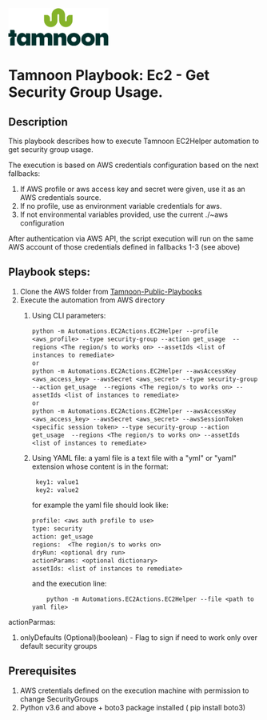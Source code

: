 
<img src="../../images/icons/Tamnoon.png" width="200"/>

# Tamnoon Playbook: Ec2 - Get Security Group Usage.

## Description
This playbook describes how to execute Tamnoon EC2Helper automation to get security group usage.

The execution is based on AWS credentials configuration based on the next fallbacks:
1. If AWS profile or aws access key and secret were given, use it as an AWS credentials source.
2. If no profile, use as environment variable credentials for aws.
3. If not environmental variables provided, use the current ./~aws configuration

After authentication via AWS API, the script execution will run on the same AWS account of those credentials defined in fallbacks 1-3 (see above)

## Playbook steps:
1. Clone the AWS folder from  [Tamnoon-Public-Playbooks](https://github.com/tamnoon-io/Tamnoon-Public-Playbooks)
2. Execute the automation from AWS directory
   1. Using CLI parameters:
 
          python -m Automations.EC2Actions.EC2Helper --profile <aws_profile> --type security-group --action get_usage  --regions <The region/s to works on> --assetIds <list of instances to remediate>
          or 
          python -m Automations.EC2Actions.EC2Helper --awsAccessKey <aws_access_key> --awsSecret <aws_secret> --type security-group --action get_usage  --regions <The region/s to works on> --assetIds <list of instances to remediate> 
          or 
          python -m Automations.EC2Actions.EC2Helper --awsAccessKey <aws_access_key> --awsSecret <aws_secret> --awsSessionToken <specific session token> --type security-group --action get_usage  --regions <The region/s to works on> --assetIds <list of instances to remediate>

   2. Using YAML file: a yaml file is a text file with a "yml" or "yaml" extension whose content is in the format:
   
           key1: value1
           key2: value2
      for example the yaml file should look like:

          profile: <aws auth profile to use>
          type: security
          action: get_usage
          regions:  <The region/s to works on>
          dryRun: <optional dry run>
          actionParams: <optional dictionary>
          assetIds: <list of instances to remediate>
      
         and the execution line:
           
              python -m Automations.EC2Actions.EC2Helper --file <path to yaml file>
actionParmas:
1. onlyDefaults (Optional)(boolean) - Flag to sign if need to work only over default security groups 

## Prerequisites 
1. AWS cretentials defined on the execution machine with permission to change SecurityGroups
2. Python v3.6  and above + boto3 package installed ( pip install boto3)


